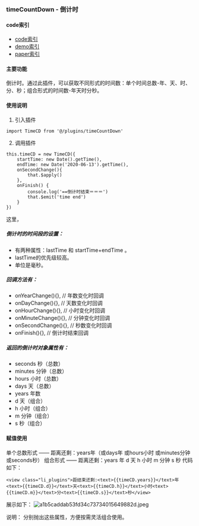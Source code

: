 ### timeCountDown - 倒计时
#### code索引
- [code索引](../plugins/timeCountDown.js)
- [demo索引](../pages/plugins.wpy)
- [paper索引](https://www.jianshu.com/p/5e61c3899442)
#### 主要功能
倒计时。通过此插件，可以获取不同形式的时间数：单个时间总数-年、天、时、分、秒；组合形式的时间数-年天时分秒。
#### 使用说明
1. 引入插件
```
import TimeCD from '@/plugins/timeCountDown'
```
2. 调用插件
```
this.timeCD = new TimeCD({
    startTime: new Date().getTime(),
    endTime: new Date('2020-06-13').getTime(),
    onSecondChange(){
        that.$apply()
    },
    onFinish() {
        console.log('==倒计时结束＝＝＝')
        that.$emit('time end')
    }
})
```
这里，
##### 倒计时的时间段的设置：
* 有两种属性：lastTime 和 startTime+endTime 。
* lastTime的优先级较高。
* 单位是毫秒。
##### 回调方法有：
* onYearChange(){},   // 年数变化时回调
* onDayChange(){},    // 天数变化时回调
* onHourChange(){},   // 小时变化时回调
* onMinuteChange(){}, // 分钟变化时回调
* onSecondChange(){}, // 秒数变化时回调
* onFinish(){},       // 倒计时结束回调
##### 返回的倒计时对象属性有：
* seconds 秒（总数）
* minutes 分钟（总数）
* hours 小时（总数） 
* days 天（总数） 
* years 年数
* d 天（组合）
* h 小时（组合） 
* m 分钟（组合）
* s 秒（组合）
#### 赋值使用
单个总数形式 —— 距离还剩：years年（或days年 或hours小时 或minutes分钟 或seconds秒）
组合形式 —— 距离还剩：years 年 d 天 h 小时 m 分钟 s 秒
代码如下：
```
<view class="li_plugins">距结束还剩:<text>{{timeCD.years}}</text>年<text>{{timeCD.d}}</text>天<text>{{timeCD.h}}</text>小时<text>{{timeCD.m}}</text>分<text>{{timeCD.s}}</text>秒</view>
```
展示如下：
![a1b5caddab53fd34c73734015649882d.jpeg](evernotecid://BD840B2A-B2EC-4152-A894-E41BDCB39D5B/appyinxiangcom/24754128/ENResource/p15)

说明：
分别抛出这些属性，方便按需灵活组合使用。
